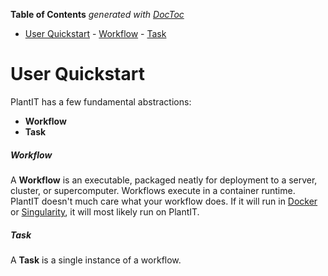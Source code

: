 <!-- START doctoc generated TOC please keep comment here to allow auto update -->
<!-- DON'T EDIT THIS SECTION, INSTEAD RE-RUN doctoc TO UPDATE -->
**Table of Contents**  *generated with [DocToc](https://github.com/thlorenz/doctoc)*

- [User Quickstart](#user-quickstart)
        - [Workflow](#workflow)
        - [Task](#task)

<!-- END doctoc generated TOC please keep comment here to allow auto update -->

# User Quickstart

PlantIT has a few fundamental abstractions:

- <i class="fas fa-stream fa-1x fa-fw"></i> **Workflow**
- <i class="fas fa-tasks fa-1x fa-fw"></i> **Task**

##### Workflow

A <i class="fas fa-stream fa-1x fa-fw"></i> **Workflow** is an executable, packaged neatly for deployment to a server, cluster, or supercomputer. Workflows execute in a container runtime. PlantIT doesn't much care what your workflow does. If it will run in [Docker](https://www.docker.com/) or [Singularity](https://sylabs.io/singularity/), it will most likely run on PlantIT.

##### Task

A <i class="fas fa-tasks fa-1x fa-fw"></i> **Task** is a single instance of a workflow.
